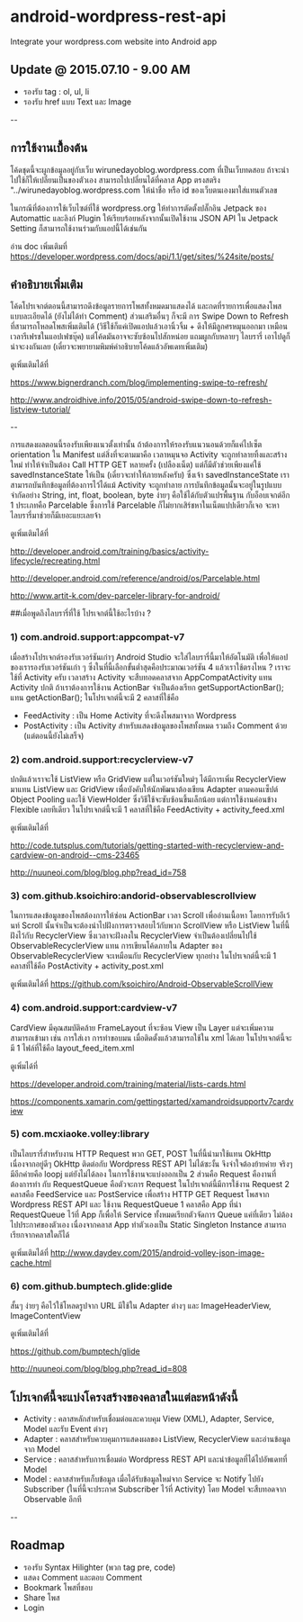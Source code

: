 # android-wordpress-rest-api
Integrate your wordpress.com website into Android app

## Update @ 2015.07.10 - 9.00 AM
- รองรับ tag : ol, ul, li
- รองรับ href แบบ Text และ Image

--

## การใช้งานเบื้้องต้น

โค้ดชุดนี้จะผูกข้อมูลอยู่กับเว็บ wirunedayoblog.wordpress.com ที่เป็นเว็บทดสอบ ถ้าจะนำไปใช้ก็ให้เปลี่ยนเป็นของตัวเอง สามารถไปเปลี่ยนได้ที่คลาส App ตรงสตริง "../wirunedayoblog.wordpress.com ให้นำชื่อ หรือ id ของเว็บตนเองมาใส่แทนตัวเลข

ในกรณีที่ต้องการใช้เว็บไซต์ที่ใช้ wordpress.org ให้ทำการตัดตั้งปลั๊กอิน Jetpack ของ Automattic และลิงก์ Plugin ให้เรียบร้อยหลังจากนั้นเปิดใช้งาน JSON API ใน Jetpack Setting ก็สามารถใช้งานร่วมกับแอปนี้ได้เช่นกัน

อ่าน doc เพิ่มเติมที่ https://developer.wordpress.com/docs/api/1.1/get/sites/%24site/posts/

## คำอธิบายเพิ่มเติม

โค้ดโปรเจกต์ตอนนี้สามารถดึงข้อมูลรายการโพสทั้งหมดมาแสดงได้ และกดที่รายการเพื่อแสดงโพสแบบละเอียดได้ (ยังไม่ได้ทำ Comment) ส่วนเสริมอื่นๆ ก็จะมี การ Swipe Down to Refresh ที่สามารถโหลดโพสเพิ่มเติมได้ (วิธีใช้ก็แค่เปิดแอปแล้วเอานิ้วจิ้ม + ดึงให้มีลูกศรหมุนออกมา เหมือนเวลารีเฟรชในแอปเฟซบุ๊ค) แต่โค้ดมันอาจจะซับซ้อนไปสักหน่อย แถมผูกกับหลายๆ ไลบรารี่ เอาไปดูก็น่าจะงงกันเลย (เดี๋ยวจะพยายามพิมพ์คำอธิบายโค้ดแล้วอัพเดทเพิ่มเติม)

ดูเพิ่มเติมได้ที่

https://www.bignerdranch.com/blog/implementing-swipe-to-refresh/

http://www.androidhive.info/2015/05/android-swipe-down-to-refresh-listview-tutorial/

--

การแสดงผลตอนนี้รองรับเพียงแนวตั้งเท่านั้น ถ้าต้องการให้รองรับแนวนอนด้วยก็แค่ไปเซ็ต orientation ใน Manifest แต่สิ่งที่จะตามมาคือ เวลาหมุนจอ Activity จะถูกทำลายทิ้งและสร้างใหม่ ทำให้จำเป็นต้อง Call HTTP GET หลายครั้ง (เปลืองเน็ต) แต่ก็มีตัวช่วยเพียงแค่ใช้ savedInstanceState ให้เป็น (เดี๋ยวจะทำให้ภายหลังครับ) ซึ่งเจ้า savedInstanceState เราสามารถบันทึกข้อมูลที่ต้องการไว้ได้แม้ Activity จะถูกทำลาย การบันทึกข้อมูลนั้นจะอยู่ในรูปแบบจำกัดอย่าง String, int, float, boolean, byte ง่ายๆ คือใช้ได้กับตัวแปรพื้นฐาน กับอ็อบเจกต์อีก 1 ประเภทคือ Parcelable ซึ่งการใช้ Parcelable ก็ไม่ยากเสิร์ชหาในเน็ตแปปเดียวก็เจอ จะหาไลบรารี่มาช่วยก็มีเยอะแยะเลยจ้า

ดูเพิ่มเติมได้ที่

http://developer.android.com/training/basics/activity-lifecycle/recreating.html

http://developer.android.com/reference/android/os/Parcelable.html

http://www.artit-k.com/dev-parceler-library-for-android/

##เมื่อพูดถึงไลบรารี่ที่ใช้ โปรเจกต์นี้ใช้อะไรบ้าง ?

### 1) com.android.support:appcompat-v7

เมื่อสร้างโปรเจกต์รองรับเวอร์ชันเก่าๆ Android Studio จะใส่ไลบรารี่นี้มาให้อัตโนมัติ เพื่อให้แอปของเรารองรับเวอร์ชันเก่า ๆ  ซึ่งในที่นี้เลือกขั้นต่ำสุดคือประมาณเวอร์ชัน 4 แล้วเราใช้ตรงไหน ? เราจะใช้ที่ Activity ครับ เวลาสร้าง Activity จะสืบทอดคลาสจาก AppCompatActivity แทน Activity ปกติ ถ้าเราต้องการใช้งาน ActionBar จำเป็นต้องเรียก getSupportActionBar(); แทน getActionBar();
ในโปรเจกต์นี้จะมี 2 คลาสที่ใช้คือ 
- FeedActivity : เป็น Home Activity ที่จะดึงโพสมาจาก Wordpress
- PostActivity : เป็น Activity สำหรับแสดงข้อมูลของโพสทั้งหมด รวมถึง Comment ด้วย (แต่ตอนนี้ยังไม่เสร็จ)

### 2) com.android.support:recyclerview-v7

ปกติแล้วเราจะใช้ ListView หรือ GridView แต่ในเวอร์ชันใหม่ๆ ได้มีการเพิ่ม RecyclerView มาแทน ListView และ GridView เพื่อบังคับให้นักพัฒนาต้องเขียน Adapter ตามคอนเซ็ปต์ Object Pooling และใช้ ViewHolder ซึ่งวิธีใช้จะซับซ้อนขึ้นเล็กน้อย แต่การใช้งานค่อนข้าง Flexible เลยทีเดียว
ในโปรเจกต์นี้จะมี 1 คลาสที่ใช้คือ FeedActivity + activity_feed.xml

ดูเพิ่มเติมได้ที่

http://code.tutsplus.com/tutorials/getting-started-with-recyclerview-and-cardview-on-android--cms-23465

http://nuuneoi.com/blog/blog.php?read_id=758

### 3) com.github.ksoichiro:andorid-observablescrollview

ในการแสดงข้อมูลของโพสต้องการให้ซ่อน ActionBar เวลา Scroll เพื่ออ่านเนื้อหา โดยการรับอีเว้นท์ Scroll นั้นจำเป็นจะต้องนำไปฝังการตรวจสอบไว้กับพวก ScrollView หรือ ListView ในที่นี้ฝังไว้กับ RecyclerView ซึ่งเวลาจะฝังลงใน RecyclerView จำเป็นต้องเปลี่ยนไปใช้ ObservableRecyclerView แทน การเขียนโค้ดภายใน Adapter ของ ObservableRecyclerView จะเหมือนกับ RecyclerView ทุกอย่าง
ในโปรเจกต์นี้จะมี 1 คลาสที่ใช้คือ PostActivity + activity_post.xml

ดูเพิ่มเติมได้ที่ https://github.com/ksoichiro/Android-ObservableScrollView

### 4) com.android.support:cardview-v7

CardView มีคุณสมบัติคล้าย FrameLayout ที่จะซ้อน View เป็น Layer แต่จะเพิ่มความสามารถเข้ามา เช่น การใส่เงา การทำขอบมน เมื่อติดตั้งแล้วสามารถใช้ใน xml ได้เลย
ในโปรเจกต์นี้จะมี 1 ไฟล์ที่ใช้คือ layout_feed_item.xml

ดูเพิ่มได้ที่ 

https://developer.android.com/training/material/lists-cards.html

https://components.xamarin.com/gettingstarted/xamandroidsupportv7cardview

### 5) com.mcxiaoke.volley:library

เป็นไลบรารี่สำหรับงาน HTTP Request พวก GET, POST ในที่นี้นำมาใช้แทน OkHttp เนื่องจากอยู่ดีๆ OkHttp ติดต่อกับ Wordpress REST API ไม่ได้ซะงั้น จึงจำใจต้องย้ายค่าย จริงๆ มีอีกค่ายคือ loopj แต่ยังไม่ได้ลอง ในการใช้งานจะแบ่งออกเป็น 2 ส่วนคือ Request คืองานที่ต้องการทำ กับ RequestQueue คือตัวจะการ Request
ในโปรเจกต์นี้มีการใช้งาน Request 2 คลาสคือ FeedService และ PostService เพื่อสร้าง HTTP GET Request โพสจาก Wordpress REST API และ ใช้งาน RequestQueue 1 คลาสคือ App ที่นำ RequestQueue ไว้ที่ App ก็เพื่อให้ Service ทั้งหมดเรียกตัวจัดการ Queue แค่ที่เดียว ไม่ต้องไปประกาศของตัวเอง เนื่องจากคลาส App ทำตัวเองเป็น Static Singleton Instance สามารถเรียกจากคลาสใดก็ได้

ดูเพิ่มเติมได้ที่ http://www.daydev.com/2015/android-volley-json-image-cache.html

### 6) com.github.bumptech.glide:glide

สั้นๆ ง่ายๆ คือไว้ใช้โหลดรูปจาก URL มีใช้ใน Adapter ต่างๆ และ ImageHeaderView, ImageContentView

ดูเพิ่มเติมได้ที่

https://github.com/bumptech/glide

http://nuuneoi.com/blog/blog.php?read_id=808

## โปรเจกต์นี้จะแบ่งโครงสร้างของคลาสในแต่ละหน้าดังนี้

-	Activity : คลาสหลักสำหรับเชื่อมต่อและควบคุม View (XML), Adapter, Service, Model และรับ Event ต่างๆ 
-	Adapter : คลาสสำหรับควบคุมการแสดงผลของ ListView, RecyclerView และอ่านข้อมูลจาก Model
-	Service : คลาสสำหรับการเชื่อมต่อ Wordpress REST API และนำข้อมูลที่ได้ไปอัพเดทที่ Model
-	Model : คลาสสำหรับเก็บข้อมูล เมื่อได้รับข้อมูลใหม่จาก Service จะ Notify ไปยัง Subscriber (ในที่นี้จะประกาศ Subscriber ไว้ที่ Activity) โดย Model จะสืบทอดจาก Observable อีกที

--
## Roadmap

- รองรับ Syntax Hilighter (พวก tag pre, code)
- แสดง Comment และตอบ Comment
- Bookmark โพสที่ชอบ
- Share โพส
- Login
